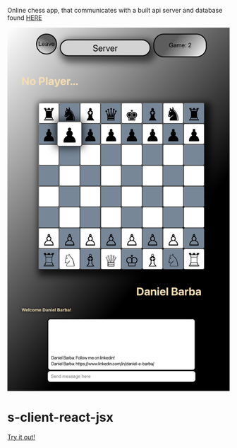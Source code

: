 Online chess app, that communicates with a built api server and database found [HERE](https://github.com/DanielEduardoBarba/chess-api-express-firestoreDB)

![](./src/assets/Online-Chess.png)

# s-client-react-jsx
[Try it out!](http://chess-online-deb.firebaseapp.com)

